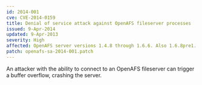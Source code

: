 ```yaml
---
id: 2014-001
cve: CVE-2014-0159
title: Denial of service attack against OpenAFS fileserver processes
issued: 9-Apr-2014
updated: 9-Apr-2013
severity: High
affected: OpenAFS server versions 1.4.8 through 1.6.6. Also 1.6.8pre1.
patch: openafs-sa-2014-001.patch
---
```


An attacker with the ability to connect to an OpenAFS fileserver can
trigger a buffer overflow, crashing the server.

